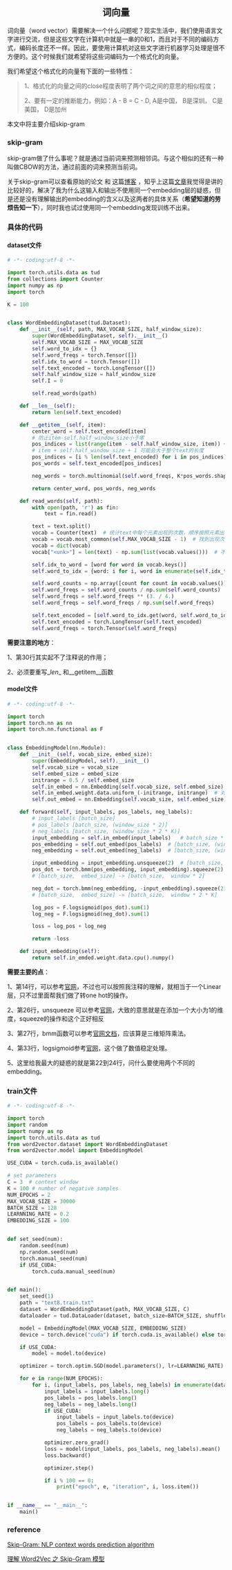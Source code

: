 ## <center>词向量</center>

词向量（word vector）需要解决一个什么问题呢？现实生活中，我们使用语言文字进行交流，但是这些文字在计算机中就是一串的0和1，而且对于不同的编码方式，编码长度还不一样。因此，要使用计算机对这些文字进行机器学习处理是很不方便的。这个时候我们就希望将这些词编码为一个格式化的向量。

我们希望这个格式化的向量有下面的一些特性：

> 1、格式化的向量之间的close程度表明了两个词之间的意思的相似程度；
>
> 2、要有一定的推断能力，例如：A - B  = C - D,  A是中国， B是深圳， C是美国， D是加州

本文中将主要介绍skip-gram 

### skip-gram

skip-gram做了什么事呢？就是通过当前词来预测相邻词。与这个相似的还有一种叫做CBOW的方法，通过前面的词来预测当前词。

关于skip-gram可以查看原始的论文 和 这篇[博客](http://mccormickml.com/2017/01/11/word2vec-tutorial-part-2-negative-sampling/) ，知乎上这篇[文章](https://zhuanlan.zhihu.com/p/29305464)我觉得是讲的比较好的，解决了我为什么这输入和输出不使用同一个embedding层的疑惑，但是还是没有理解输出的embedding的含义以及这两者的具体关系（**希望知道的劳烦告知一下**），同时我也试过使用同一个embedding发现训练不出来。

### 具体的代码

#### dataset文件

```python
# -*- coding:utf-8 -*-

import torch.utils.data as tud
from collections import Counter
import numpy as np
import torch

K = 100


class WordEmbeddingDataset(tud.Dataset):
    def __init__(self, path, MAX_VOCAB_SIZE, half_window_size):
        super(WordEmbeddingDataset, self).__init__()
        self.MAX_VOCAB_SIZE = MAX_VOCAB_SIZE
        self.word_to_idx = {}
        self.word_freqs = torch.Tensor([])
        self.idx_to_word = torch.Tensor([])
        self.text_encoded = torch.LongTensor([])
        self.half_window_size = half_window_size
        self.I = 0

        self.read_words(path)

    def __len__(self):
        return len(self.text_encoded)

    def __getitem__(self, item):
        center_word = self.text_encoded[item]
        # 防止item-self.half_window_size小于零
        pos_indices = list(range(item - self.half_window_size, item)) + list(range(item+1, item + self.half_window_size + 1))
        # item + self.half_window_size + 1 可能会大于整个text的长度
        pos_indices = [i % len(self.text_encoded) for i in pos_indices]
        pos_words = self.text_encoded[pos_indices]

        neg_words = torch.multinomial(self.word_freqs, K*pos_words.shape[0], True)

        return center_word, pos_words, neg_words

    def read_words(self, path):
        with open(path, 'r') as fin:
            text = fin.read()

        text = text.split()
        vocab = Counter(text)  # 统计text中每个元素出现的次数，顺序按照元素出现顺序给出
        vocab = vocab.most_common(self.MAX_VOCAB_SIZE - 1)  # 找到出现次数最多的
        vocab = dict(vocab)
        vocab["<unk>"] = len(text) - np.sum(list(vocab.values()))  # 不常见的单次的数量

        self.idx_to_word = [word for word in vocab.keys()]
        self.word_to_idx = {word: i for i, word in enumerate(self.idx_to_word)}

        self.word_counts = np.array([count for count in vocab.values()], dtype=np.float32)
        self.word_freqs = self.word_counts / np.sum(self.word_counts)
        self.word_freqs = self.word_freqs ** (3. / 4.)
        self.word_freqs = self.word_freqs / np.sum(self.word_freqs)

        self.text_encoded = [self.word_to_idx.get(word, self.word_to_idx["<unk>"]) for word in text]  # text单词对应的idx
        self.text_encoded = torch.LongTensor(self.text_encoded)
        self.word_freqs = torch.Tensor(self.word_freqs)

```

**需要注意的地方**：

1、第30行其实起不了注释说的作用；

2、必须要重写\__len__ 和\__getitem__函数

#### model文件

```python
# -*- coding:utf-8 -*-

import torch
import torch.nn as nn
import torch.nn.functional as F


class EmbeddingModel(nn.Module):
    def __init__(self, vocab_size, embed_size):
        super(EmbeddingModel, self).__init__()
        self.vocab_size = vocab_size
        self.embed_size = embed_size
        initrange = 0.5 / self.embed_size
        self.in_embed = nn.Embedding(self.vocab_size, self.embed_size)  # 这个就相当于一个nn.Linear，但是这个内部还做了one hot的转化
        self.in_embed.weight.data.uniform_(-initrange, initrange)  # 对参数进行初始化
        self.out_embed = nn.Embedding(self.vocab_size, self.embed_size)

    def forward(self, input_labels, pos_labels, neg_labels):
        # input_labels [batch_size]
        # pos_labels [batch_size, (window_size * 2)]
        # neg_labels [batch_size, (window_size * 2 * K)]
        input_embedding = self.in_embed(input_labels)   # batch_size * embed_size
        pos_embedding = self.out_embed(pos_labels)  # [batch_size, (window * 2), embed_size]
        neg_embedding = self.out_embed(neg_labels)  # [batch_size, (window * 2 * K), embed_size]

        input_embedding = input_embedding.unsqueeze(2)  # [batch_size,  embed_size] -> [batch_size,  embed_size, 1]
        pos_dot = torch.bmm(pos_embedding, input_embedding).squeeze(2)
        # [batch_size,  embed_size] -> [batch_size,  window * 2]

        neg_dot = torch.bmm(neg_embedding, -input_embedding).squeeze(2)
        # [batch_size,  embed_size] -> [batch_size,  window * 2 * K]

        log_pos = F.logsigmoid(pos_dot).sum(1)
        log_neg = F.logsigmoid(neg_dot).sum(1)

        loss = log_pos + log_neg

        return -loss

    def input_embedding(self):
        return self.in_emded.weight.data.cpu().numpy()
```

**需要主要的点**：

1、第14行，可以参考[官网](https://pytorch.org/docs/stable/nn.html?highlight=torch%20nn%20embedding#torch.nn.Embedding)，不过也可以按照我注释的理解，就相当于一个Linear层，只不过里面帮我们做了转one hot的操作。

2、第26行，unsqueeze 可以参考[官网](https://pytorch.org/docs/stable/torch.html#torch.unsqueeze)，大致的意思就是在添加一个大小为1的维度，squeeze的操作和这个正好相反

3、第27行，bmm函数可以参考[官网文档](https://pytorch.org/docs/stable/torch.html?highlight=torch%20bmm#torch.bmm)，应该算是三维矩阵乘法。

4、第33行，logsigmoid参考[官网](https://pytorch.org/docs/stable/nn.html#torch.nn.LogSigmoid)，这个做了数值稳定处理。

5、这里给我最大的疑惑的就是第22到24行，问什么要使用两个不同的embedding。

### train文件

```python
# -*- coding:utf-8 -*-

import torch
import random
import numpy as np
import torch.utils.data as tud
from word2vector.dataset import WordEmbeddingDataset
from word2vector.model import EmbeddingModel

USE_CUDA = torch.cuda.is_available()

# set parameters
C = 3  # context window
K = 100 # number of negative samples
NUM_EPOCHS = 2
MAX_VOCAB_SIZE = 30000
BATCH_SIZE = 128
LEARNNING_RATE = 0.2
EMBEDDING_SIZE = 100


def set_seed(num):
    random.seed(num)
    np.random.seed(num)
    torch.manual_seed(num)
    if USE_CUDA:
        torch.cuda.manual_seed(num)


def main():
    set_seed(1)
    path = "text8.train.txt"
    dataset = WordEmbeddingDataset(path, MAX_VOCAB_SIZE, C)
    dataloader = tud.DataLoader(dataset, batch_size=BATCH_SIZE, shuffle=True, num_workers=2)

    model = EmbeddingModel(MAX_VOCAB_SIZE, EMBEDDING_SIZE)
    device = torch.device("cuda") if torch.cuda.is_available() else torch.device("cpu")

    if USE_CUDA:
        model = model.to(device)

    optimizer = torch.optim.SGD(model.parameters(), lr=LEARNNING_RATE)

    for e in range(NUM_EPOCHS):
        for i, (input_labels, pos_labels, neg_labels) in enumerate(dataloader):
            input_labels = input_labels.long()
            pos_labels = pos_labels.long()
            neg_labels = neg_labels.long()
            if USE_CUDA:
                input_labels = input_labels.to(device)
                pos_labels = pos_labels.to(device)
                neg_labels = neg_labels.to(device)

            optimizer.zero_grad()
            loss = model(input_labels, pos_labels, neg_labels).mean()
            loss.backward()

            optimizer.step()

            if i % 100 == 0:
                print("epoch", e, "iteration", i, loss.item())


if __name__ == "__main__":
    main()
```





### reference



[Skip-Gram: NLP context words prediction algorithm]( https://towardsdatascience.com/skip-gram-nlp-context-words-prediction-algorithm-5bbf34f84e0c )

[理解 Word2Vec 之 Skip-Gram 模型]( https://zhuanlan.zhihu.com/p/27234078 )

